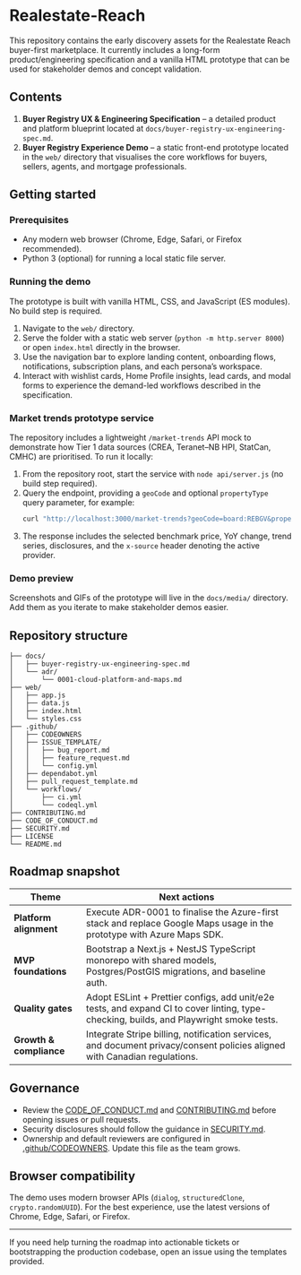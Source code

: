 # Realestate-Reach

This repository contains the early discovery assets for the Realestate Reach buyer-first marketplace. It currently includes a long-form product/engineering specification and a vanilla HTML prototype that can be used for stakeholder demos and concept validation.

## Contents

1. **Buyer Registry UX & Engineering Specification** – a detailed product and platform blueprint located at `docs/buyer-registry-ux-engineering-spec.md`.
2. **Buyer Registry Experience Demo** – a static front-end prototype located in the `web/` directory that visualises the core workflows for buyers, sellers, agents, and mortgage professionals.

## Getting started

### Prerequisites

* Any modern web browser (Chrome, Edge, Safari, or Firefox recommended).
* Python 3 (optional) for running a local static file server.

### Running the demo

The prototype is built with vanilla HTML, CSS, and JavaScript (ES modules). No build step is required.

1. Navigate to the `web/` directory.
2. Serve the folder with a static web server (`python -m http.server 8000`) or open `index.html` directly in the browser.
3. Use the navigation bar to explore landing content, onboarding flows, notifications, subscription plans, and each persona’s workspace.
4. Interact with wishlist cards, Home Profile insights, lead cards, and modal forms to experience the demand-led workflows described in the specification.

### Market trends prototype service

The repository includes a lightweight `/market-trends` API mock to demonstrate how Tier 1 data sources (CREA, Teranet–NB HPI, StatCan, CMHC) are prioritised. To run it locally:

1. From the repository root, start the service with `node api/server.js` (no build step required).
2. Query the endpoint, providing a `geoCode` and optional `propertyType` query parameter, for example:
   ```bash
   curl "http://localhost:3000/market-trends?geoCode=board:REBGV&propertyType=detached"
   ```
3. The response includes the selected benchmark price, YoY change, trend series, disclosures, and the `x-source` header denoting the active provider.

### Demo preview

Screenshots and GIFs of the prototype will live in the `docs/media/` directory. Add them as you iterate to make stakeholder demos easier.

## Repository structure

```
├── docs/
│   ├── buyer-registry-ux-engineering-spec.md
│   └── adr/
│       └── 0001-cloud-platform-and-maps.md
├── web/
│   ├── app.js
│   ├── data.js
│   ├── index.html
│   └── styles.css
├── .github/
│   ├── CODEOWNERS
│   ├── ISSUE_TEMPLATE/
│   │   ├── bug_report.md
│   │   ├── feature_request.md
│   │   └── config.yml
│   ├── dependabot.yml
│   ├── pull_request_template.md
│   └── workflows/
│       ├── ci.yml
│       └── codeql.yml
├── CONTRIBUTING.md
├── CODE_OF_CONDUCT.md
├── SECURITY.md
├── LICENSE
└── README.md
```

## Roadmap snapshot

| Theme | Next actions |
| --- | --- |
| **Platform alignment** | Execute ADR-0001 to finalise the Azure-first stack and replace Google Maps usage in the prototype with Azure Maps SDK. |
| **MVP foundations** | Bootstrap a Next.js + NestJS TypeScript monorepo with shared models, Postgres/PostGIS migrations, and baseline auth. |
| **Quality gates** | Adopt ESLint + Prettier configs, add unit/e2e tests, and expand CI to cover linting, type-checking, builds, and Playwright smoke tests. |
| **Growth & compliance** | Integrate Stripe billing, notification services, and document privacy/consent policies aligned with Canadian regulations. |

## Governance

* Review the [CODE_OF_CONDUCT.md](CODE_OF_CONDUCT.md) and [CONTRIBUTING.md](CONTRIBUTING.md) before opening issues or pull requests.
* Security disclosures should follow the guidance in [SECURITY.md](SECURITY.md).
* Ownership and default reviewers are configured in [.github/CODEOWNERS](.github/CODEOWNERS). Update this file as the team grows.

## Browser compatibility

The demo uses modern browser APIs (`dialog`, `structuredClone`, `crypto.randomUUID`). For the best experience, use the latest versions of Chrome, Edge, Safari, or Firefox.

---

If you need help turning the roadmap into actionable tickets or bootstrapping the production codebase, open an issue using the templates provided.

